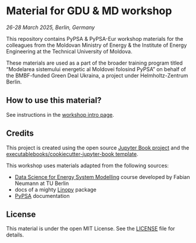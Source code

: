 # Material for GDU & MD workshop
*26-28 March 2025, Berlin, Germany*

This repository contains PyPSA & PyPSA-Eur workshop materials for the colleagues from the Moldovan Ministry of Energy & the Institute of Energy Engineering at the Technical University of Moldova. 

These materials are used as a part of the broader training program titled “Modelarea sistemului energetic al Moldovei folosind PyPSA” on behalf of the BMBF-funded Green Deal Ukraina, a project under Helmholtz-Zentrum Berlin. 

## How to use this material?

See instructions in the [workshop intro page](https://irieo.github.io/workshop-pypsa-transnetbw/intro.html#).


## Credits

This project is created using the open source [Jupyter Book project](https://jupyterbook.org/) and the [executablebooks/cookiecutter-jupyter-book template](https://github.com/executablebooks/cookiecutter-jupyter-book).

This workshop uses materials adapted from the following sources:
- [Data Science for Energy System Modelling](https://fneum.github.io/data-science-for-esm/intro.html#) course developed by Fabian Neumann at TU Berlin
- docs of a mighty [Linopy](https://linopy.readthedocs.io/en/latest/) package
- [PyPSA](https://github.com/PyPSA/pypsa) documentation


## License

This material is under the open MIT License. See the [LICENSE](LICENSE) file for details.
